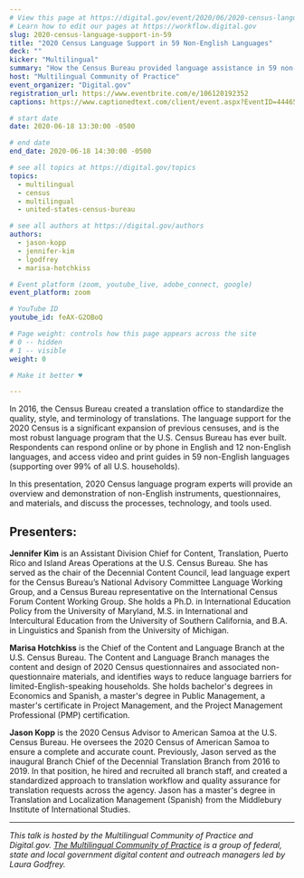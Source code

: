```yaml
---
# View this page at https://digital.gov/event/2020/06/2020-census-language-support-in-59
# Learn how to edit our pages at https://workflow.digital.gov
slug: 2020-census-language-support-in-59
title: "2020 Census Language Support in 59 Non-English Languages"
deck: ""
kicker: "Multilingual"
summary: "How the Census Bureau provided language assistance in 59 non-English languages for the 2020 Census."
host: "Multilingual Community of Practice"
event_organizer: "Digital.gov"
registration_url: https://www.eventbrite.com/e/106120192352
captions: https://www.captionedtext.com/client/event.aspx?EventID=4446563&CustomerID=321

# start date
date: 2020-06-18 13:30:00 -0500

# end date
end_date: 2020-06-18 14:30:00 -0500

# see all topics at https://digital.gov/topics
topics: 
  - multilingual
  - census
  - multilingual
  - united-states-census-bureau

# see all authors at https://digital.gov/authors
authors: 
  - jason-kopp
  - jennifer-kim
  - lgodfrey
  - marisa-hotchkiss

# Event platform (zoom, youtube_live, adobe_connect, google)
event_platform: zoom

# YouTube ID
youtube_id: feAX-G2OBoQ

# Page weight: controls how this page appears across the site
# 0 -- hidden
# 1 -- visible
weight: 0

# Make it better ♥

---
```


In 2016, the Census Bureau created a translation office to standardize the quality, style, and terminology of translations. The language support for the 2020 Census is a significant expansion of previous censuses, and is the most robust language program that the U.S. Census Bureau has ever built. Respondents can respond online or by phone in English and 12 non-English languages, and access video and print guides in 59 non-English languages (supporting over 99% of all U.S. households).

In this presentation, 2020 Census language program experts will provide an overview and demonstration of non-English instruments, questionnaires, and materials, and discuss the processes, technology, and tools used.

## Presenters:

**Jennifer Kim** is an Assistant Division Chief for Content, Translation, Puerto Rico and Island Areas Operations at the U.S. Census Bureau. She has served as the chair of the Decennial Content Council, lead language expert for the Census Bureau’s National Advisory Committee Language Working Group, and a Census Bureau representative on the International Census Forum Content Working Group. She holds a Ph.D. in International Education Policy from the University of Maryland, M.S. in International and Intercultural Education from the University of Southern California, and B.A. in Linguistics and Spanish from the University of Michigan.

**Marisa Hotchkiss** is the Chief of the Content and Language Branch at the U.S. Census Bureau. The Content and Language Branch manages the content and design of 2020 Census questionnaires and associated non-questionnaire materials, and identifies ways to reduce language barriers for limited-English-speaking households. She holds bachelor's degrees in Economics and Spanish, a master's degree in Public Management, a master's certificate in Project Management, and the Project Management Professional (PMP) certification.

**Jason Kopp** is the 2020 Census Advisor to American Samoa at the U.S. Census Bureau. He oversees the 2020 Census of American Samoa to ensure a complete and accurate count. Previously, Jason served as the inaugural Branch Chief of the Decennial Translation Branch from 2016 to 2019. In that position, he hired and recruited all branch staff, and created a standardized approach to translation workflow and quality assurance for translation requests across the agency. Jason has a master's degree in Translation and Localization Management (Spanish) from the Middlebury Institute of International Studies.

---

_This talk is hosted by the Multilingual Community of Practice and Digital.gov. [The Multilingual Community of Practice](https://digital.gov/communities/multilingual/) is a group of federal, state and local government digital content and outreach managers led by Laura Godfrey._
